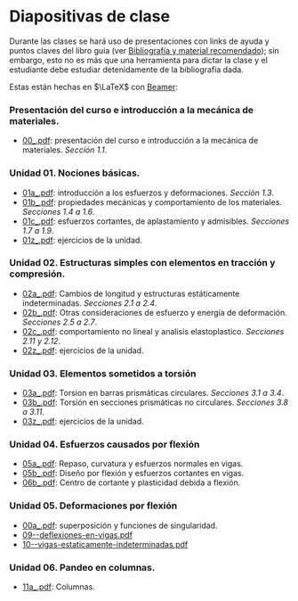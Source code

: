 # Diapositivas de clase

Durante las clases se hará uso de presentaciones con links de ayuda y puntos claves del libro guía (ver [Bibliografía y material recomendado](../informacion/02--bibliografia-material.md)); sin embargo, esto no es más que una herramienta para dictar la clase y el estudiante debe estudiar detenidamente de la bibliografía dada.

Estas están hechas en $\LaTeX$ con [Beamer](https://es.overleaf.com/learn/latex/Beamer): 


### Presentación del curso e introducción a la mecánica de materiales. 
- [00_.pdf](00_.pdf): presentación del curso e introducción a la mecánica de materiales. *Sección 1.1*.

### Unidad 01. Nociones básicas. 
- [01a_.pdf](01a_.pdf): introducción a los esfuerzos y deformaciones. *Sección 1.3*.
- [01b_.pdf](01b_.pdf): propiedades mecánicas y comportamiento de los materiales. *Secciones 1.4 a 1.6*.
- [01c_.pdf](01c_.pdf): esfuerzos cortantes, de aplastamiento y admisibles. *Secciones 1.7 a 1.9*.
- [01z_.pdf](01z_.pdf): ejercicios de la unidad. 
    
### Unidad 02. Estructuras simples con elementos en tracción y compresión.
- [02a_.pdf](02a_.pdf): Cambios de longitud y estructuras estáticamente indeterminadas. *Secciones 2.1 a 2.4*.
- [02b_.pdf](02b_.pdf): Otras consideraciones de esfuerzo y energía de deformación. *Secciones 2.5 a 2.7*. 
- [02c_.pdf](02c_.pdf): comportamiento no lineal y analisis elastoplastico. *Secciones 2.11 y 2.12*. 
- [02z_.pdf](02z_.pdf): ejercicios de la unidad. 

### Unidad 03. Elementos sometidos a torsión
- [03a_.pdf](03a_.pdf): Torsion en barras prismáticas circulares. *Secciones 3.1 a 3.4*.
- [03b_.pdf](03b_.pdf): Torsión en secciones prismáticas no circulares. *Secciones 3.8 a 3.11*.  
- [03z_.pdf](03z_.pdf): ejercicios de la unidad. 


### Unidad 04. Esfuerzos causados por flexión
- [05a_.pdf](05a_.pdf): Repaso, curvatura y esfuerzos normales en vigas.
- [05b_.pdf](05b_.pdf): Diseño por flexión y esfuerzos cortantes en vigas.
- [06b_.pdf](06b_.pdf): Centro de cortante y plasticidad debida a flexión.

### Unidad 05. Deformaciones por flexión
- [00a_.pdf](00a_.pdf): superposición y funciones de singularidad.
- [09--deflexiones-en-vigas.pdf](9--deflexiones-en-vigas.pdf)
- [10--vigas-estaticamente-indeterminadas.pdf](10--vigas-estaticamente-indeterminadas.pdf)

### Unidad 06. Pandeo en columnas.
- [11a_.pdf](11a_.pdf): Columnas.
